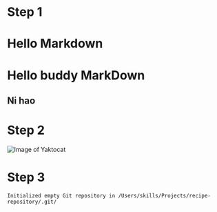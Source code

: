 # Step 1
# Hello Markdown 
<h1> Hello buddy MarkDown</h1>
<h2> Ni hao</h2>

# Step 2
![Image of Yaktocat](https://octodex.github.com/images/yaktocat.png)

# Step 3
``` $ git init
Initialized empty Git repository in /Users/skills/Projects/recipe-repository/.git/
```
